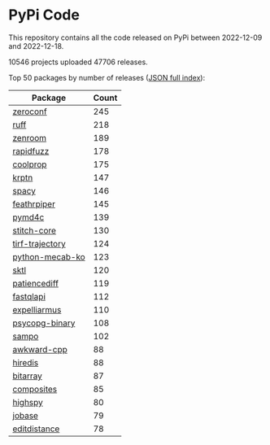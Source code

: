 # PyPi Code

This repository contains all the code released on PyPi between 2022-12-09 and 2022-12-18.

10546 projects uploaded 47706 releases. 

Top 50 packages by number of releases ([JSON full index](./index.json)):

| Package   | Count |
|-----------|-------|
| [zeroconf](https://github.com/pypi-data/pypi-code-143/tree/import/zeroconf) | 245 |
| [ruff](https://github.com/pypi-data/pypi-code-143/tree/import/ruff) | 218 |
| [zenroom](https://github.com/pypi-data/pypi-code-143/tree/import/zenroom) | 189 |
| [rapidfuzz](https://github.com/pypi-data/pypi-code-143/tree/import/rapidfuzz) | 178 |
| [coolprop](https://github.com/pypi-data/pypi-code-143/tree/import/coolprop) | 175 |
| [krptn](https://github.com/pypi-data/pypi-code-143/tree/import/krptn) | 147 |
| [spacy](https://github.com/pypi-data/pypi-code-143/tree/import/spacy) | 146 |
| [feathrpiper](https://github.com/pypi-data/pypi-code-143/tree/import/feathrpiper) | 145 |
| [pymd4c](https://github.com/pypi-data/pypi-code-143/tree/import/pymd4c) | 139 |
| [stitch-core](https://github.com/pypi-data/pypi-code-143/tree/import/stitch-core) | 130 |
| [tirf-trajectory](https://github.com/pypi-data/pypi-code-143/tree/import/tirf-trajectory) | 124 |
| [python-mecab-ko](https://github.com/pypi-data/pypi-code-143/tree/import/python-mecab-ko) | 123 |
| [sktl](https://github.com/pypi-data/pypi-code-143/tree/import/sktl) | 120 |
| [patiencediff](https://github.com/pypi-data/pypi-code-143/tree/import/patiencediff) | 119 |
| [fastqlapi](https://github.com/pypi-data/pypi-code-143/tree/import/fastqlapi) | 112 |
| [expelliarmus](https://github.com/pypi-data/pypi-code-143/tree/import/expelliarmus) | 110 |
| [psycopg-binary](https://github.com/pypi-data/pypi-code-143/tree/import/psycopg-binary) | 108 |
| [sampo](https://github.com/pypi-data/pypi-code-143/tree/import/sampo) | 102 |
| [awkward-cpp](https://github.com/pypi-data/pypi-code-143/tree/import/awkward-cpp) | 88 |
| [hiredis](https://github.com/pypi-data/pypi-code-143/tree/import/hiredis) | 88 |
| [bitarray](https://github.com/pypi-data/pypi-code-143/tree/import/bitarray) | 87 |
| [composites](https://github.com/pypi-data/pypi-code-143/tree/import/composites) | 85 |
| [highspy](https://github.com/pypi-data/pypi-code-143/tree/import/highspy) | 80 |
| [jobase](https://github.com/pypi-data/pypi-code-143/tree/import/jobase) | 79 |
| [editdistance](https://github.com/pypi-data/pypi-code-143/tree/import/editdistance) | 78 |
